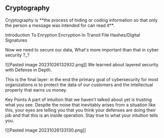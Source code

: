 

<h2> Cryptography</h2>
Cryptography is **the process of hiding or coding information so that only the person a message was intended for can read it**.

Introduction To Enryption
Encryption In Transit
File Hashes/Digital Signatures

Now we need to secure our data,
What's more important than that in cyber security ?_?

![[Pasted image 20231026132932.png]]
We learned about layered security with Defense in Depth.

This is the final layer: in the end the primary goal of cybersecurity for most organizations is to protect the data of our customers and the intellectual property that earns us money.


Key Points
A part of intuition that we haven't talked about yet is trusting what you see. Despite the noise that inevitably arises from a situation like this, your eyes are telling you that you think your defenses are doing their job and that this is an inside operation. Stay true to what your intuition tells you.

![[Pasted image 20231026133130.png]]

